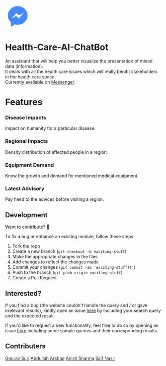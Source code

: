 <img src="images/logo.png" width="80" href="https://www.facebook.com/Yolo-Care-1746208545453012/">  
  
# Health-Care-AI-ChatBot  
An assistant that will help you better visualize the presentation of mined data (information).  
It deals with all the health care issues which will really benifit stakeholders in the health care space.  
Currently available on [Messenger](https://www.facebook.com/Yolo-Care-1746208545453012/).  
  
  
# Features  
  
### Disease Impacts
Impact on humanity for a particular disease.  
  
### Regional Impacts
Density distribution of affected people in a region.  
  
### Equipment Demand
Know the growth and demand for mentioned medical equipment.  
  
### Latest Advisory
Pay heed to the advices before visiting a region.  
  
  
## Development  
  
Want to contribute? **:pencil:**  
  
To fix a bug or enhance an existing module, follow these steps:  
  
1. Fork the repo
2. Create a new branch (`git checkout -b exciting-stuff`)
3. Make the appropriate changes in the files
4. Add changes to reflect the changes made
5. Commit your changes (`git commit -am 'exciting-stuff!!'`)
6. Push to the branch (`git push origin exciting-stuff`)
7. Create a Pull Request  
  
  
## Interested?  
  
If you find a bug (the website couldn't handle the query and / or gave irrelevant results), kindly open an issue [here](https://github.com/thegenuinegourav/Money-Order/issues/new) by including your search query and the expected result.  
  
If you'd like to request a new functionality, feel free to do so by opening an issue [here](https://github.com/thegenuinegourav/Money-Order/issues/new) including some sample queries and their corresponding results.  
  
  
## Contributers

[Gourav Suri](https://github.com/thegenuinegourav)
[Abdullah Arshad](https://github.com/abdullaharshad/)
[Anish Sharma](https://github.com/RealAnishSharma)
[Saif Nasir](https://github.com/shyshin)
